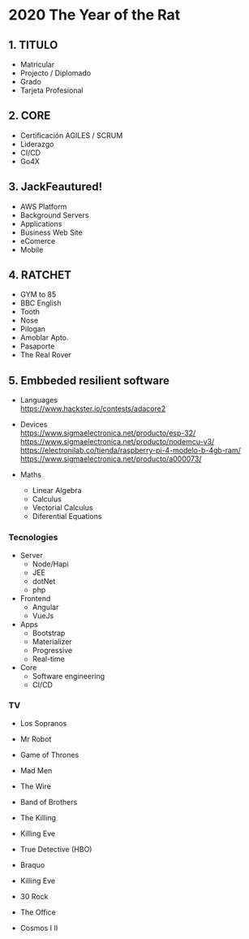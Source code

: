 # 2020 The Year of the Rat

## 1. TITULO
  * Matricular
  * Projecto / Diplomado
  * Grado
  * Tarjeta Profesional

## 2. CORE
  * Certificación AGILES / SCRUM
  * Liderazgo
  * CI/CD
  * Go4X

## 3. JackFeautured! 
  * AWS Platform
  * Background Servers
  * Applications
  * Business Web Site
  * eComerce
  * Mobile

## 4. RATCHET
  * GYM to 85
  * BBC English
  * Tooth
  * Nose
  * Pilogan
  * Amoblar Apto.
  * Pasaporte
  * The Real Rover




## 5. Embbeded resilient software

* Languages  
  https://www.hackster.io/contests/adacore2  
  
* Devices  
  https://www.sigmaelectronica.net/producto/esp-32/  
  https://www.sigmaelectronica.net/producto/nodemcu-v3/  
  https://electronilab.co/tienda/raspberry-pi-4-modelo-b-4gb-ram/  
  https://www.sigmaelectronica.net/producto/a000073/  
  
* Maths
  * Linear Algebra
  * Calculus
  * Vectorial Calculus
  * Diferential Equations
  
### Tecnologies
* Server
  * Node/Hapi
  * JEE
  * dotNet
  * php
* Frontend
  * Angular
  * VueJs
* Apps
  * Bootstrap
  * Materializer
  * Progressive
  * Real-time
* Core
  * Software engineering
  * CI/CD

### TV
* Los Sopranos
* Mr Robot
* Game of Thrones
* Mad Men
* The Wire
* Band of Brothers  

* The Killing
* Killing Eve
* True Detective (HBO)
* Braquo
* Killing Eve

* 30 Rock
* The Office

* Cosmos I II
